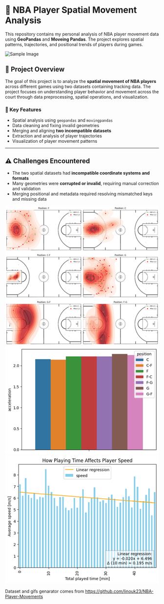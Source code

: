 # 🏀 NBA Player Spatial Movement Analysis

This repository contains my personal analysis of NBA player movement data using **GeoPandas** and **Moveing Pandas**. The project explores spatial patterns, trajectories, and positional trends of players during games.

![Sample Image](images/tmp.gif)

## 📌 Project Overview

The goal of this project is to analyze the **spatial movement of NBA players** across different games using two datasets containing tracking data. The project focuses on understanding player behavior and movement across the court through data preprocessing, spatial operations, and visualization.

### 🧠 Key Features
- Spatial analysis using `geopandas` and `movingpandas`
- Data cleaning and fixing invalid geometries
- Merging and aligning **two incompatible datasets**
- Extraction and analysis of player trajectories
- Visualization of player movement patterns

---

## ⚠️ Challenges Encountered

- The two spatial datasets had **incompatible coordinate systems and formats**
- Many geometries were **corrupted or invalid**, requiring manual correction and validation
- Merging positional and metadata required resolving mismatched keys and missing data

![Sample Image](images/shots_results.png)
![Sample Image](images/acceleration_vs_postition.png)
![Sample Image](images/speed_vs_played_time.png)

Dataset and gifs genarator comes from https://github.com/linouk23/NBA-Player-Movements
